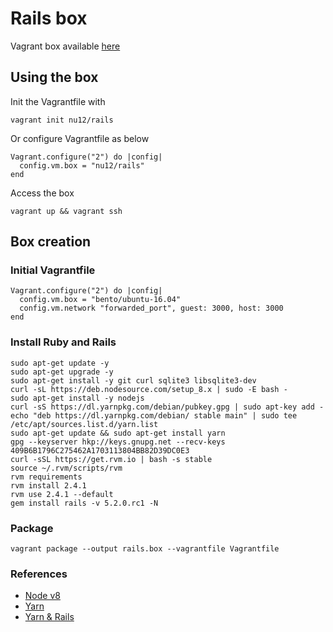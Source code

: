# Rails box
Vagrant box available [here](https://app.vagrantup.com/nu12/)

## Using the box
Init the Vagrantfile with
```shell
vagrant init nu12/rails
```
Or configure Vagrantfile as below
```
Vagrant.configure("2") do |config|
  config.vm.box = "nu12/rails"
end
```
Access the box
```shell
vagrant up && vagrant ssh
```

## Box creation
### Initial Vagrantfile

```
Vagrant.configure("2") do |config|
  config.vm.box = "bento/ubuntu-16.04"
  config.vm.network "forwarded_port", guest: 3000, host: 3000
end
```

### Install Ruby and Rails

```shell
sudo apt-get update -y
sudo apt-get upgrade -y
sudo apt-get install -y git curl sqlite3 libsqlite3-dev
curl -sL https://deb.nodesource.com/setup_8.x | sudo -E bash -
sudo apt-get install -y nodejs
curl -sS https://dl.yarnpkg.com/debian/pubkey.gpg | sudo apt-key add -
echo "deb https://dl.yarnpkg.com/debian/ stable main" | sudo tee /etc/apt/sources.list.d/yarn.list
sudo apt-get update && sudo apt-get install yarn
gpg --keyserver hkp://keys.gnupg.net --recv-keys 409B6B1796C275462A1703113804BB82D39DC0E3
curl -sSL https://get.rvm.io | bash -s stable
source ~/.rvm/scripts/rvm
rvm requirements
rvm install 2.4.1
rvm use 2.4.1 --default
gem install rails -v 5.2.0.rc1 -N
```
### Package

```shell
vagrant package --output rails.box --vagrantfile Vagrantfile
```

### References

* [Node v8](http://nodesource.com/blog/installing-node-js-8-tutorial-linux-via-package-manager/)
* [Yarn](https://yarnpkg.com/lang/en/docs/install/)
* [Yarn & Rails](http://nithinbekal.com/posts/yarn-rails/)